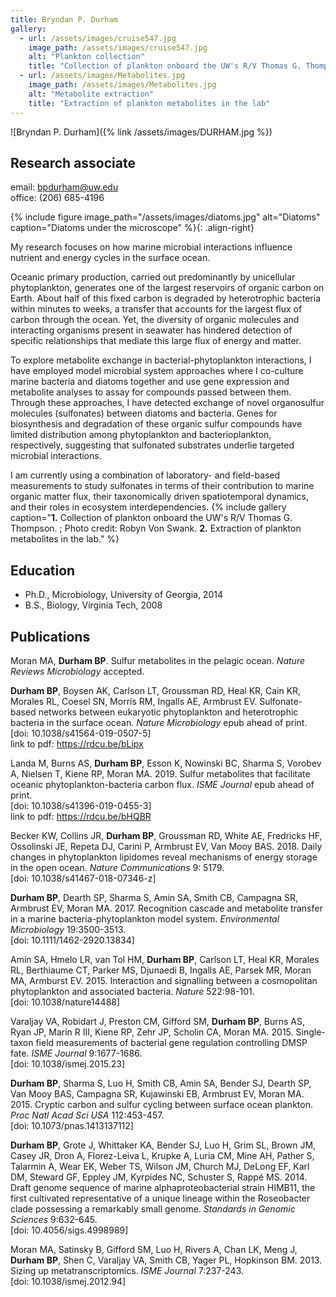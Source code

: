 ```yaml
---
title: Bryndan P. Durham
gallery:
  - url: /assets/images/cruise547.jpg
    image_path: /assets/images/cruise547.jpg
    alt: "Plankton collection"
    title: "Collection of plankton onboard the UW's R/V Thomas G. Thompson"
  - url: /assets/images/Metabolites.jpg
    image_path: /assets/images/Metabolites.jpg
    alt: "Metabolite extraction"
    title: "Extraction of plankton metabolites in the lab"
---
```

![Bryndan P. Durham]({% link /assets/images/DURHAM.jpg %})

## Research associate
email: bpdurham@uw.edu  
office: (206) 685-4196  


{% include figure image_path="/assets/images/diatoms.jpg" alt="Diatoms" caption="Diatoms under the microscope" %}{: .align-right}

My research focuses on how marine microbial interactions influence nutrient and energy cycles in the surface ocean.

Oceanic primary production, carried out predominantly by unicellular phytoplankton, generates one of the largest reservoirs of organic carbon on Earth. About half of this fixed carbon is degraded by heterotrophic bacteria within minutes to weeks, a transfer that accounts for the largest flux of carbon through the ocean. Yet, the diversity of organic molecules and interacting organisms present in seawater has hindered detection of specific relationships that mediate this large flux of energy and matter. 

To explore metabolite exchange in bacterial-phytoplankton interactions, I have employed model microbial system approaches where I co-culture marine bacteria and diatoms together and use gene expression and metabolite analyses to assay for compounds passed between them. Through these approaches, I have detected exchange of novel organosulfur molecules (sulfonates) between diatoms and bacteria. Genes for biosynthesis and degradation of these organic sulfur compounds have limited distribution among phytoplankton and bacterioplankton, respectively, suggesting that sulfonated substrates underlie targeted microbial interactions.

I am currently using a combination of laboratory- and field-based measurements to study sulfonates in terms of their contribution to marine organic matter flux, their taxonomically driven spatiotemporal dynamics, and their roles in ecosystem interdependencies.
{% include gallery caption="**1.** Collection of plankton onboard the UW's R/V Thomas G. Thompson. ; Photo credit: Robyn Von Swank. **2.** Extraction of plankton metabolites in the lab." %}

## Education
* Ph.D., Microbiology, University of Georgia, 2014
* B.S., Biology, Virginia Tech, 2008

## Publications
Moran MA, **Durham BP**. Sulfur metabolites in the pelagic ocean. *Nature Reviews Microbiology* accepted.

**Durham BP**, Boysen AK, Carlson LT, Groussman RD, Heal KR, Cain KR, Morales RL, Coesel SN, Morris RM, Ingalls AE, Armbrust EV. Sulfonate-based networks between eukaryotic phytoplankton and heterotrophic bacteria in the surface ocean. *Nature Microbiology* epub ahead of print.  
[doi: 10.1038/s41564-019-0507-5]  
link to pdf: https://rdcu.be/bLipx

Landa M, Burns AS, **Durham BP**, Esson K, Nowinski BC, Sharma S, Vorobev A, Nielsen T, Kiene RP, Moran MA. 2019. Sulfur metabolites that facilitate oceanic phytoplankton-bacteria carbon flux. *ISME Journal* epub ahead of print.  
[doi: 10.1038/s41396-019-0455-3]  
link to pdf: https://rdcu.be/bHQBR

Becker KW, Collins JR, **Durham BP**, Groussman RD, White AE, Fredricks HF, Ossolinski JE, Repeta DJ, Carini P, Armbrust EV, Van Mooy BAS. 2018. Daily changes in phytoplankton lipidomes reveal mechanisms of energy storage in the open ocean. *Nature Communications* 9: 5179.  
[doi: 10.1038/s41467-018-07346-z]

**Durham BP**, Dearth SP, Sharma S, Amin SA, Smith CB, Campagna SR, Armbrust EV, Moran MA. 2017. Recognition cascade and metabolite transfer in a marine bacteria-phytoplankton model system. *Environmental Microbiology* 19:3500-3513.  
[doi: 10.1111/1462-2920.13834]

Amin SA, Hmelo LR, van Tol HM, **Durham BP**, Carlson LT, Heal KR, Morales RL, Berthiaume CT, Parker MS, Djunaedi B, Ingalls AE, Parsek MR, Moran MA, Armburst EV. 2015. Interaction and signalling between a cosmopolitan phytoplankton and associated bacteria. *Nature* 522:98-101.  
[doi: 10.1038/nature14488]

Varaljay VA, Robidart J, Preston CM, Gifford SM, **Durham BP**, Burns AS, Ryan JP, Marin R III, Kiene RP, Zehr JP, Scholin CA, Moran MA. 2015. Single-taxon field measurements of bacterial gene regulation controlling DMSP fate. *ISME Journal* 9:1677-1686.  
[doi: 10.1038/ismej.2015.23]

**Durham BP**, Sharma S, Luo H, Smith CB, Amin SA, Bender SJ, Dearth SP, Van Mooy BAS, Campagna SR, Kujawinski EB, Armbrust EV, Moran MA. 2015. Cryptic carbon and sulfur cycling between surface ocean plankton. *Proc Natl Acad Sci USA* 112:453-457.  
[doi: 10.1073/pnas.1413137112]

**Durham BP**, Grote J, Whittaker KA, Bender SJ, Luo H, Grim SL, Brown JM, Casey JR, Dron A, Florez-Leiva L, Krupke A, Luria CM, Mine AH, Pather S, Talarmin A, Wear EK, Weber TS, Wilson JM, Church MJ, DeLong EF, Karl DM, Steward GF, Eppley JM, Kyrpides NC, Schuster S, Rappé MS. 2014. Draft genome sequence of marine alphaproteobacterial strain HIMB11, the first cultivated representative of a unique lineage within the Roseobacter clade possessing a remarkably small genome. *Standards in Genomic Sciences* 9:632-645.  
[doi: 10.4056/sigs.4998989]

Moran MA, Satinsky B, Gifford SM, Luo H, Rivers A, Chan LK, Meng J, **Durham BP**, Shen C, Varaljay VA, Smith CB, Yager PL, Hopkinson BM. 2013. Sizing up metatranscriptomics. *ISME Journal* 7:237-243.  
[doi: 10.1038/ismej.2012.94]

